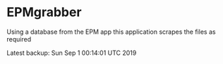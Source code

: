 # EPMgrabber
Using a database from the EPM app this application scrapes the files as required


Latest backup: Sun Sep 1 00:14:01 UTC 2019
